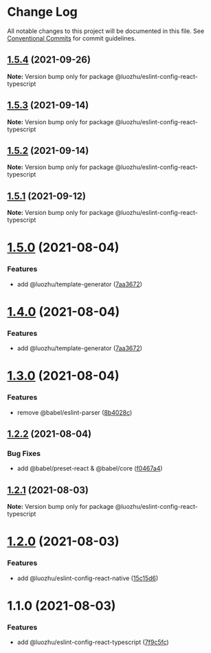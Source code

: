 # Change Log

All notable changes to this project will be documented in this file.
See [Conventional Commits](https://conventionalcommits.org) for commit guidelines.

## [1.5.4](https://github.com/youngjuning/luozhu/compare/@luozhu/eslint-config-react-typescript@1.5.3...@luozhu/eslint-config-react-typescript@1.5.4) (2021-09-26)

**Note:** Version bump only for package @luozhu/eslint-config-react-typescript





## [1.5.3](https://github.com/youngjuning/luozhu/compare/@luozhu/eslint-config-react-typescript@1.5.2...@luozhu/eslint-config-react-typescript@1.5.3) (2021-09-14)

**Note:** Version bump only for package @luozhu/eslint-config-react-typescript





## [1.5.2](https://github.com/youngjuning/luozhu/compare/@luozhu/eslint-config-react-typescript@1.5.1...@luozhu/eslint-config-react-typescript@1.5.2) (2021-09-14)

**Note:** Version bump only for package @luozhu/eslint-config-react-typescript





## [1.5.1](https://github.com/youngjuning/luozhu/compare/@luozhu/eslint-config-react-typescript@1.5.0...@luozhu/eslint-config-react-typescript@1.5.1) (2021-09-12)

**Note:** Version bump only for package @luozhu/eslint-config-react-typescript





# [1.5.0](https://github.com/youngjuning/luozhu/compare/@luozhu/eslint-config-react-typescript@1.3.0...@luozhu/eslint-config-react-typescript@1.5.0) (2021-08-04)

### Features

- add @luozhu/template-generator ([7aa3672](https://github.com/youngjuning/luozhu/commit/7aa3672da4928455ddf5ba768ec562cdff4cef10))

# [1.4.0](https://github.com/youngjuning/luozhu/compare/@luozhu/eslint-config-react-typescript@1.3.0...@luozhu/eslint-config-react-typescript@1.4.0) (2021-08-04)

### Features

- add @luozhu/template-generator ([7aa3672](https://github.com/youngjuning/luozhu/commit/7aa3672da4928455ddf5ba768ec562cdff4cef10))

# [1.3.0](https://github.com/youngjuning/luozhu/compare/@luozhu/eslint-config-react-typescript@1.2.2...@luozhu/eslint-config-react-typescript@1.3.0) (2021-08-04)

### Features

- remove @babel/eslint-parser ([8b4028c](https://github.com/youngjuning/luozhu/commit/8b4028c82397a435c6616424a6708dcb2fe5550a))

## [1.2.2](https://github.com/youngjuning/luozhu/compare/@luozhu/eslint-config-react-typescript@1.2.1...@luozhu/eslint-config-react-typescript@1.2.2) (2021-08-04)

### Bug Fixes

- add @babel/preset-react & @babel/core ([f0467a4](https://github.com/youngjuning/luozhu/commit/f0467a4bcd235a652bad6789d9e6444805696a28))

## [1.2.1](https://github.com/youngjuning/luozhu/compare/@luozhu/eslint-config-react-typescript@1.2.0...@luozhu/eslint-config-react-typescript@1.2.1) (2021-08-03)

**Note:** Version bump only for package @luozhu/eslint-config-react-typescript

# [1.2.0](https://github.com/youngjuning/luozhu/compare/@luozhu/eslint-config-react-typescript@1.1.0...@luozhu/eslint-config-react-typescript@1.2.0) (2021-08-03)

### Features

- add @luozhu/eslint-config-react-native ([15c15d6](https://github.com/youngjuning/luozhu/commit/15c15d6181f1b41c420ef0bce4e151e57fd2b5b2))

# 1.1.0 (2021-08-03)

### Features

- add @luozhu/eslint-config-react-typescript ([7f9c5fc](https://github.com/youngjuning/luozhu/commit/7f9c5fc203800d8a80078f5c73e0a4c4ed3b1c03))
